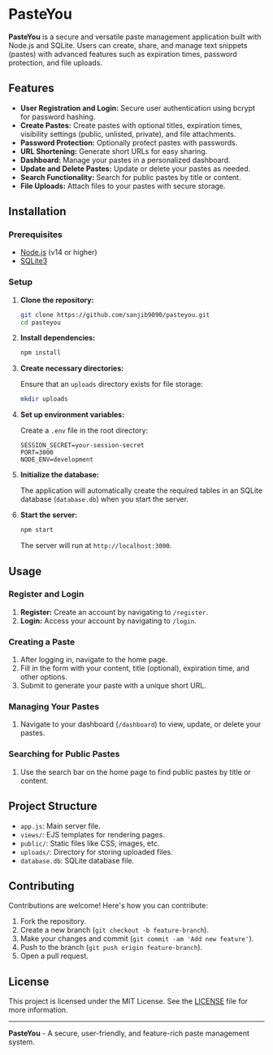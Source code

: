 # PasteYou

**PasteYou** is a secure and versatile paste management application built with Node.js and SQLite. Users can create, share, and manage text snippets (pastes) with advanced features such as expiration times, password protection, and file uploads.

## Features

- **User Registration and Login:** Secure user authentication using bcrypt for password hashing.
- **Create Pastes:** Create pastes with optional titles, expiration times, visibility settings (public, unlisted, private), and file attachments.
- **Password Protection:** Optionally protect pastes with passwords.
- **URL Shortening:** Generate short URLs for easy sharing.
- **Dashboard:** Manage your pastes in a personalized dashboard.
- **Update and Delete Pastes:** Update or delete your pastes as needed.
- **Search Functionality:** Search for public pastes by title or content.
- **File Uploads:** Attach files to your pastes with secure storage.

## Installation

### Prerequisites

- [Node.js](https://nodejs.org/) (v14 or higher)
- [SQLite3](https://www.sqlite.org/index.html)

### Setup

1. **Clone the repository:**

    ```bash
    git clone https://github.com/sanjib9090/pasteyou.git
    cd pasteyou
    ```

2. **Install dependencies:**

    ```bash
    npm install
    ```

3. **Create necessary directories:**

    Ensure that an `uploads` directory exists for file storage:

    ```bash
    mkdir uploads
    ```

4. **Set up environment variables:**

    Create a `.env` file in the root directory:

    ```env
    SESSION_SECRET=your-session-secret
    PORT=3000
    NODE_ENV=development
    ```

5. **Initialize the database:**

    The application will automatically create the required tables in an SQLite database (`database.db`) when you start the server.

6. **Start the server:**

    ```bash
    npm start
    ```

    The server will run at `http://localhost:3000`.

## Usage

### Register and Login

1. **Register:** Create an account by navigating to `/register`.
2. **Login:** Access your account by navigating to `/login`.

### Creating a Paste

1. After logging in, navigate to the home page.
2. Fill in the form with your content, title (optional), expiration time, and other options.
3. Submit to generate your paste with a unique short URL.

### Managing Your Pastes

1. Navigate to your dashboard (`/dashboard`) to view, update, or delete your pastes.

### Searching for Public Pastes

1. Use the search bar on the home page to find public pastes by title or content.

## Project Structure

- `app.js`: Main server file.
- `views/`: EJS templates for rendering pages.
- `public/`: Static files like CSS, images, etc.
- `uploads/`: Directory for storing uploaded files.
- `database.db`: SQLite database file.

## Contributing

Contributions are welcome! Here's how you can contribute:

1. Fork the repository.
2. Create a new branch (`git checkout -b feature-branch`).
3. Make your changes and commit (`git commit -am 'Add new feature'`).
4. Push to the branch (`git push origin feature-branch`).
5. Open a pull request.

## License

This project is licensed under the MIT License. See the [LICENSE](LICENSE) file for more information.

---

**PasteYou** - A secure, user-friendly, and feature-rich paste management system.
